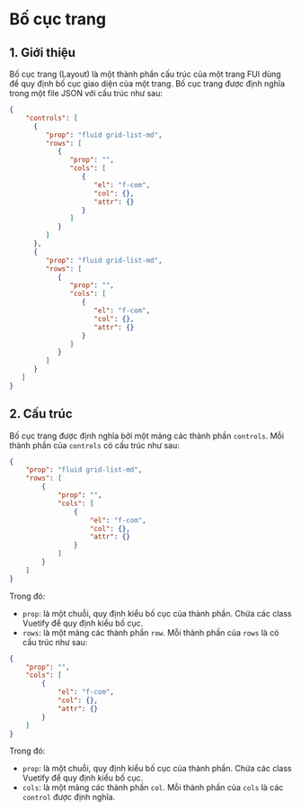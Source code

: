 # Bố cục trang

## 1. Giới thiệu

Bố cục trang (Layout) là một thành phần cấu trúc của một trang FUI dùng để quy định bố cục giao diện của một trang. Bố cục trang được định nghĩa trong một file JSON với cấu trúc như sau:

```json
{
    "controls": [
      {
         "prop": "fluid grid-list-md",
         "rows": [
            {
               "prop": "",
               "cols": [
                  {
                     "el": "f-com",
                     "col": {},
                     "attr": {}
                  }
               ]
            }
         ]
      },
      {
         "prop": "fluid grid-list-md",
         "rows": [
            {
               "prop": "",
               "cols": [
                  {
                     "el": "f-com",
                     "col": {},
                     "attr": {}
                  }
               ]
            }
         ]
      }
   ]
}
```

## 2. Cấu trúc

Bố cục trang được định nghĩa bởi một mảng các thành phần `controls`. Mỗi thành phần của `controls` có cấu trúc như sau:

```json
{
    "prop": "fluid grid-list-md",
    "rows": [
        {
            "prop": "",
            "cols": [
                {
                    "el": "f-com",
                    "col": {},
                    "attr": {}
                }
            ]
        }
    ]
}
```

Trong đó:

* `prop`: là một chuỗi, quy định kiểu bố cục của thành phần. Chứa các class Vuetify để quy định kiểu bố cục.
* `rows`: là một mảng các thành phần `row`. Mỗi thành phần của `rows` là có cấu trúc như sau:

```json
{
    "prop": "",
    "cols": [
        {
            "el": "f-com",
            "col": {},
            "attr": {}
        }
    ]
}
```

Trong đó:

* `prop`: là một chuỗi, quy định kiểu bố cục của thành phần. Chứa các class Vuetify để quy định kiểu bố cục.
* `cols`: là một mảng các thành phần `col`. Mỗi thành phần của `cols` là các `control` được định nghĩa.
